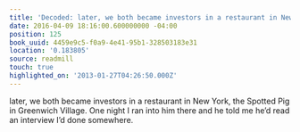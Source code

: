 ```yaml
---
title: 'Decoded: later, we both became investors in a restaurant in New York,…'
date: 2016-04-09 18:16:00.600000000 -04:00
position: 125
book_uuid: 4459e9c5-f0a9-4e41-95b1-328503183e31
location: '0.183805'
source: readmill
touch: true
highlighted_on: '2013-01-27T04:26:50.000Z'
---
```


later, we both became investors in a restaurant in New York, the Spotted Pig in Greenwich Village. One night I ran into him there and he told me he’d read an interview I’d done somewhere.